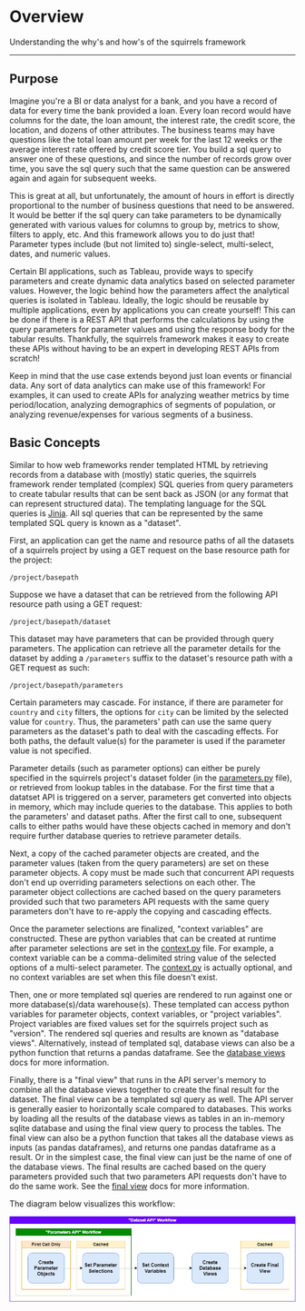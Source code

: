 # Overview

Understanding the why's and how's of the squirrels framework

---

## Purpose

Imagine you're a BI or data analyst for a bank, and you have a record of data for every time the bank provided a loan. Every loan record would have columns for the date, the loan amount, the interest rate, the credit score, the location, and dozens of other attributes. The business teams may have questions like the total loan amount per week for the last 12 weeks or the average interest rate offered by credit score tier. You build a sql query to answer one of these questions, and since the number of records grow over time, you save the sql query such that the same question can be answered again and again for subsequent weeks.

This is great at all, but unfortunately, the amount of hours in effort is directly proportional to the number of business questions that need to be answered. It would be better if the sql query can take parameters to be dynamically generated with various values for columns to group by, metrics to show, filters to apply, etc. And this framework allows you to do just that! Parameter types include (but not limited to) single-select, multi-select, dates, and numeric values.

Certain BI applications, such as Tableau, provide ways to specify parameters and create dynamic data analytics based on selected parameter values. However, the logic behind how the parameters affect the analytical queries is isolated in Tableau. Ideally, the logic should be reusable by multiple applications, even by applications you can create yourself! This can be done if there is a REST API that performs the calculations by using the query parameters for parameter values and using the response body for the tabular results. Thankfully, the squirrels framework makes it easy to create these APIs without having to be an expert in developing REST APIs from scratch!

Keep in mind that the use case extends beyond just loan events or financial data. Any sort of data analytics can make use of this framework! For examples, it can used to create APIs for analyzing weather metrics by time period/location, analyzing demographics of segments of population, or analyzing revenue/expenses for various segments of a business.

## Basic Concepts

Similar to how web frameworks render templated HTML by retrieving records from a database with (mostly) static queries, the squirrels framework render templated (complex) SQL queries from query parameters to create tabular results that can be sent back as JSON (or any format that can represent structured data). The templating language for the SQL queries is [Jinja](https://jinja.palletsprojects.com/). All sql queries that can be represented by the same templated SQL query is known as a "dataset".

First, an application can get the name and resource paths of all the datasets of a squirrels project by using a GET request on the base resource path for the project:

```
/project/basepath
```

Suppose we have a dataset that can be retrieved from the following API resource path using a GET request:

```
/project/basepath/dataset
```

This dataset may have parameters that can be provided through query parameters. The application can retrieve all the parameter details for the dataset by adding a `/parameters` suffix to the dataset's resource path with a GET request as such:

```
/project/basepath/parameters
```

Certain parameters may cascade. For instance, if there are parameter for `country` and `city` filters, the options for `city` can be limited by the selected value for `country`. Thus, the parameters' path can use the same query parameters as the dataset's path to deal with the cascading effects. For both paths, the default value(s) for the parameter is used if the parameter value is not specified.

Parameter details (such as parameter options) can either be purely specified in the squirrels project's dataset folder (in the [parameters.py] file), or retrieved from lookup tables in the database. For the first time that a datatset API is triggered on a server, parameters get converted into objects in memory, which may include queries to the database. This applies to both the parameters' and dataset paths. After the first call to one, subsequent calls to either paths would have these objects cached in memory and don't require further database queries to retrieve parameter details.

Next, a copy of the cached parameter objects are created, and the parameter values (taken from the query parameters) are set on these parameter objects. A copy must be made such that concurrent API requests don't end up overriding parameters selections on each other. The parameter object collections are cached based on the query parameters provided such that two parameters API requests with the same query parameters don't have to re-apply the copying and cascading effects.

Once the parameter selections are finalized, "context variables" are constructed. These are python variables that can be created at runtime after parameter selections are set in the [context.py] file. For example, a context variable can be a comma-delimited string value of the selected options of a multi-select parameter. The [context.py] is actually optional, and no context variables are set when this file doesn't exist.

Then, one or more templated sql queries are rendered to run against one or more database(s)/data warehouse(s). These templated can access python variables for parameter objects, context variables, or "project variables". Project variables are fixed values set for the squirrels project such as "version". The rendered sql queries and results are known as "database views". Alternatively, instead of templated sql, database views can also be a python function that returns a pandas dataframe. See the [database views] docs for more information.

Finally, there is a "final view" that runs in the API server's memory to combine all the database views together to create the final result for the dataset. The final view can be a templated sql query as well. The API server is generally easier to horizontally scale compared to databases. This works by loading all the results of the database views as tables in an in-memory sqlite database and using the final view query to process the tables. The final view can also be a python function that takes all the database views as inputs (as pandas dataframes), and returns one pandas dataframe as a result. Or in the simplest case, the final view can just be the name of one of the database views. The final results are cached based on the query parameters provided such that two parameters API requests don't have to do the same work. See the [final view] docs for more information.

The diagram below visualizes this workflow:

![API Workflow](img/squirrels-workflow.png)

[parameters.py]: user-guide/parameters.md
[context.py]:user-guide/context.md
[database views]: user-guide/database-views.md
[final view]: user-guide/final-view.md